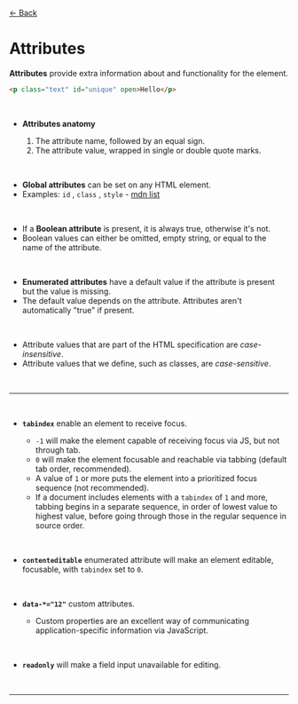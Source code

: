 [&larr; Back](./README.md)

# Attributes

**Attributes** provide extra information about and functionality for the element.

```html
<p class="text" id="unique" open>Hello</p>
```

<br>

- **Attributes anatomy**

  1. The attribute name, followed by an equal sign.
  2. The attribute value, wrapped in single or double quote marks.

<br>

- **Global attributes** can be set on any HTML element.
- Examples: `id` , `class` , `style` - [mdn list](https://developer.mozilla.org/en-US/docs/Web/HTML/Global_attributes)

<br>

- If a **Boolean attribute** is present, it is always true, otherwise it's not.
- Boolean values can either be omitted, empty string, or equal to the name of the attribute.

<br>

- **Enumerated attributes** have a default value if the attribute is present but the value is missing.
- The default value depends on the attribute. Attributes aren't automatically "true" if present.

<br>

- Attribute values that are part of the HTML specification are _case-insensitive_.
- Attribute values that we define, such as classes, are _case-sensitive_.

<br>
<hr>
<br>

- **`tabindex`** enable an element to receive focus.

  - `-1` will make the element capable of receiving focus via JS, but not through tab.
  - `0` will make the element focusable and reachable via tabbing (default tab order, recommended).
  - A value of `1` or more puts the element into a prioritized focus sequence (not recommended).
  - If a document includes elements with a `tabindex` of `1` and more, tabbing begins in a separate sequence, in order of lowest value to highest value, before going through those in the regular sequence in source order.

<br>

- **`contenteditable`** enumerated attribute will make an element editable, focusable, with `tabindex` set to `0`.

<br>

- **`data-*="12"`** custom attributes.

  - Custom properties are an excellent way of communicating application-specific information via JavaScript.

<br>

- **`readonly`** will make a field input unavailable for editing.

<br>
<hr>
<br>
